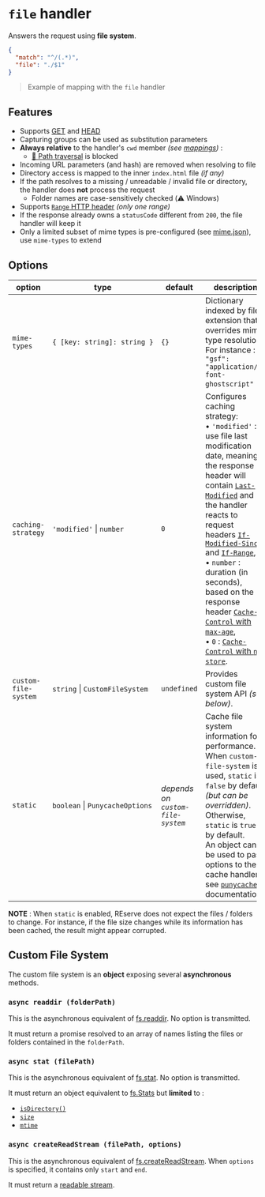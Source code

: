 # `file` handler

Answers the request using **file system**.

```json
{
  "match": "^/(.*)",
  "file": "./$1"
}
```

> Example of mapping with the `file` handler

## Features

* Supports [GET](https://developer.mozilla.org/en-US/docs/Web/HTTP/Methods/GET) and [HEAD](https://developer.mozilla.org/en-US/docs/Web/HTTP/Methods/HEAD)
* Capturing groups can be used as substitution parameters
* **Always relative** to the handler's `cwd` member *(see [mappings](configuration.md#mappings))* :
  * [🛂 Path traversal](https://owasp.org/www-community/attacks/Path_Traversal) is blocked
* Incoming URL parameters (and hash) are removed when resolving to file
* Directory access is mapped to the inner `index.html` file *(if any)*
* If the path resolves to a missing / unreadable / invalid file or directory, the handler does **not** process the request
  * Folder names are case-sensitively checked (⚠️ Windows)
* Supports [`Range` HTTP header](https://developer.mozilla.org/en-US/docs/Web/HTTP/Headers/Range) *(only one range)*
* If the response already owns a `statusCode` different from `200`, the file handler will keep it
* Only a limited subset of mime types is pre-configured (see [mime.json](https://github.com/ArnaudBuchholz/reserve/blob/main/src/mime.json)), use `mime-types` to extend

## Options

| option | type | default | description |
|---|---|---|---|
| `mime-types` | `{ [key: string]: string }` | `{}` | Dictionary indexed by file extension that overrides mime type resolution.<br>For instance : `{ "gsf": "application/x-font-ghostscript" }`. |
| `caching-strategy` | `'modified'` \| `number` | `0` | Configures caching strategy:<br>• `'modified'` : use file last modification date, meaning the response header will contain [`Last-Modified`](https://developer.mozilla.org/fr/docs/Web/HTTP/Headers/Last-Modified) and the handler reacts to request headers [`If-Modified-Since`](https://developer.mozilla.org/en-US/docs/Web/HTTP/Headers/If-Modified-Since) and [`If-Range`](https://developer.mozilla.org/en-US/docs/Web/HTTP/Headers/If-Range),<br>• `number` : duration (in seconds), based on the response header [`Cache-Control` with `max-age`](https://developer.mozilla.org/en-US/docs/Web/HTTP/Headers/Cache-Control),<br>• `0` : [`Cache-Control` with `no-store`](https://developer.mozilla.org/en-US/docs/Web/HTTP/Headers/Cache-Control). |
| `custom-file-system` | `string` \| `CustomFileSystem` | `undefined` | Provides custom file system API *(see below)*. |
| `static` | `boolean` \| `PunycacheOptions` | *depends on `custom-file-system`* | Cache file system information for performance.<br>When `custom-file-system` is used, `static` is `false` by default *(but can be overridden)*.<br>Otherwise, `static` is `true` by default.<br>An object can be used to pass options to the cache handler, see [`punycache`](https://www.npmjs.com/package/punycache) documentation.|

**NOTE** : When `static` is enabled, REserve does not expect the files / folders to change. For instance, if the file size changes while its information has been cached, the result might appear corrupted.

## Custom File System

The custom file system is an **object** exposing several **asynchronous** methods.

### `async readdir (folderPath)`

This is the asynchronous equivalent of [fs.readdir](https://nodejs.org/api/fs.html#fs_fs_readdir_path_options_callback). No option is transmitted.

It must return a promise resolved to an array of names listing the files or folders contained in the `folderPath`.

### `async stat (filePath)`

This is the asynchronous equivalent of [fs.stat](https://nodejs.org/api/fs.html#fs_fs_stat_path_options_callback). No option is transmitted.

It must return an object equivalent to [fs.Stats](https://nodejs.org/api/fs.html#fs_class_fs_stats) but **limited** to :
* [`isDirectory()`](https://nodejs.org/api/fs.html#fs_stats_isdirectory)
* [`size`](https://nodejs.org/api/fs.html#fs_stats_size)
* [`mtime`](https://nodejs.org/api/fs.html#fs_stats_mtime)

### `async createReadStream (filePath, options)`

This is the asynchronous equivalent of [fs.createReadStream](https://nodejs.org/api/fs.html#fs_fs_createreadstream_path_options).  When `options` is specified, it contains only `start` and `end`.

It must return a [readable stream](https://nodejs.org/api/fs.html#stream_class_stream_readable).
